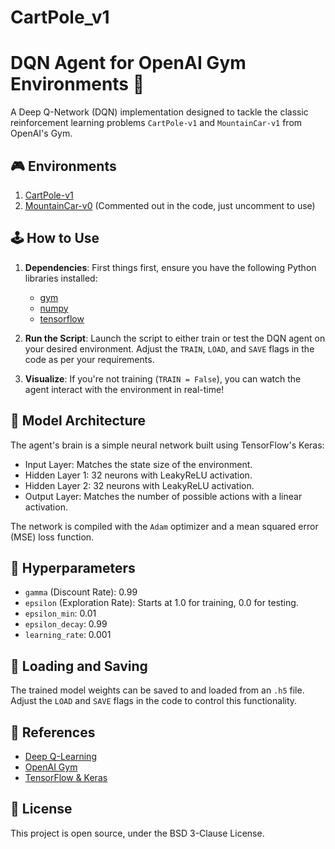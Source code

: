 # CartPole_v1
# DQN Agent for OpenAI Gym Environments 🚀

A Deep Q-Network (DQN) implementation designed  to tackle the classic reinforcement learning problems `CartPole-v1` and `MountainCar-v1` from OpenAI's Gym.

## 🎮 Environments

1. [CartPole-v1](https://gym.openai.com/envs/CartPole-v1/)
2. [MountainCar-v0](https://gym.openai.com/envs/MountainCar-v0/) (Commented out in the code, just uncomment to use)

## 🕹️ How to Use

1. **Dependencies**: First things first, ensure you have the following Python libraries installed:
   - [gym](https://gym.openai.com/docs/)
   - [numpy](https://numpy.org/)
   - [tensorflow](https://www.tensorflow.org/)

2. **Run the Script**: Launch the script to either train or test the DQN agent on your desired environment. Adjust the `TRAIN`, `LOAD`, and `SAVE` flags in the code as per your requirements.

3. **Visualize**: If you're not training (`TRAIN = False`), you can watch the agent interact with the environment in real-time!

## 🧠 Model Architecture

The agent's brain is a simple neural network built using TensorFlow's Keras:
- Input Layer: Matches the state size of the environment.
- Hidden Layer 1: 32 neurons with LeakyReLU activation.
- Hidden Layer 2: 32 neurons with LeakyReLU activation.
- Output Layer: Matches the number of possible actions with a linear activation.

The network is compiled with the `Adam` optimizer and a mean squared error (MSE) loss function.

## 🔧 Hyperparameters

- `gamma` (Discount Rate): 0.99
- `epsilon` (Exploration Rate): Starts at 1.0 for training, 0.0 for testing.
- `epsilon_min`: 0.01
- `epsilon_decay`: 0.99
- `learning_rate`: 0.001

## 💾 Loading and Saving

The trained model weights can be saved to and loaded from an `.h5` file. Adjust the `LOAD` and `SAVE` flags in the code to control this functionality.

## 🔗 References

- [Deep Q-Learning](https://www.cs.toronto.edu/~vmnih/docs/dqn.pdf)
- [OpenAI Gym](https://gym.openai.com/)
- [TensorFlow & Keras](https://www.tensorflow.org/)

## 📜 License

This project is open source, under the BSD 3-Clause License.
